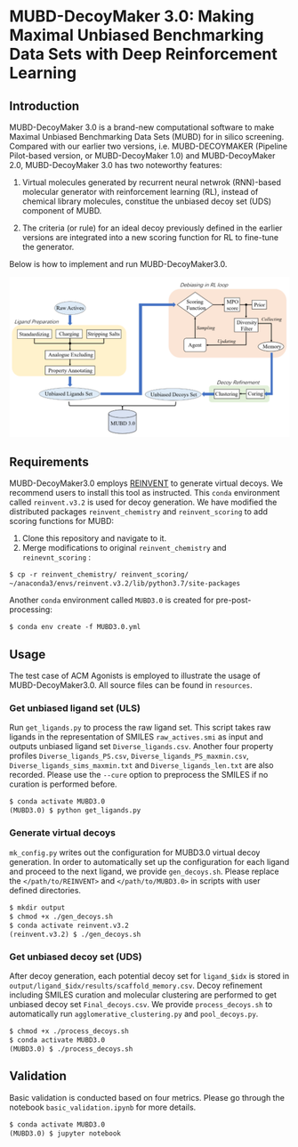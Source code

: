 # MUBD-DecoyMaker 3.0: Making Maximal Unbiased Benchmarking Data Sets with Deep Reinforcement Learning

## Introduction

MUBD-DecoyMaker 3.0 is a brand-new computational software to make Maximal Unbiased Benchmarking Data Sets (MUBD) for in silico screening. Compared with our earlier two versions, i.e. MUBD-DECOYMAKER (Pipeline Pilot-based version, or MUBD-DecoyMaker 1.0) and MUBD-DecoyMaker 2.0, MUBD-DecoyMaker 3.0 has two noteworthy features:

1. Virtual molecules generated by recurrent neural netwrok (RNN)-based molecular generator with reinforcement learning (RL), instead of chemical library molecules, constitue the unbiased decoy set (UDS) component of MUBD. 

2. The criteria (or rule) for an ideal decoy previously defined in the earlier versions are integrated into a new scoring function for RL to fine-tune the generator.


Below is how to implement and run MUBD-DecoyMaker3.0.

![Figure from manuscript](figures/model.png)

## Requirements

MUBD-DecoyMaker3.0 employs [REINVENT](https://github.com/MolecularAI/Reinvent) to generate virtual decoys. We recommend users to install this tool as instructed. This `conda` environment called `reinvent.v3.2` is used for decoy generation. We have modified the distributed packages `reinvent_chemistry` and `reinvent_scoring` to add scoring functions for MUBD:
1) Clone this repository and navigate to it.
2) Merge modifications to original `reinvent_chemistry` and `reinevnt_scoring` :
```
$ cp -r reinvent_chemistry/ reinvent_scoring/ ~/anaconda3/envs/reinvent.v3.2/lib/python3.7/site-packages
```
Another `conda` environment called `MUBD3.0` is created for pre-post-processing: 
```
$ conda env create -f MUBD3.0.yml
```

## Usage

The test case of ACM Agonists is employed to illustrate the usage of MUBD-DecoyMaker3.0. All source files can be found in `resources`. 

### Get unbiased ligand set (ULS)
Run `get_ligands.py` to process the raw ligand set. This script takes raw ligands in the representation of SMILES `raw_actives.smi` as input and outputs unbiased ligand set `Diverse_ligands.csv`. Another four property profiles `Diverse_ligands_PS.csv`, `Diverse_ligands_PS_maxmin.csv`, `Diverse_ligands_sims_maxmin.txt` and `Diverse_ligands_len.txt` are also recorded. Please use the `--cure` option to preprocess the SMILES if no curation is performed before.
```
$ conda activate MUBD3.0
(MUBD3.0) $ python get_ligands.py
```

### Generate virtual decoys

`mk_config.py` writes out the configuration for MUBD3.0 virtual decoy generation. In order to automatically set up the configuration for each ligand and proceed to the next ligand, we provide `gen_decoys.sh`. Please replace the `</path/to/REINVENT>` and `</path/to/MUBD3.0>` in scripts with user defined directories.
```
$ mkdir output
$ chmod +x ./gen_decoys.sh
$ conda activate reinvent.v3.2
(reinvent.v3.2) $ ./gen_decoys.sh
```

### Get unbiased decoy set (UDS)
After decoy generation, each potential decoy set for `ligand_$idx` is stored in `output/ligand_$idx/results/scaffold_memory.csv`. Decoy refinement including SMILES curation and molecular clustering are performed to get unbiased decoy set `Final_decoys.csv`. We provide `process_decoys.sh` to automatically run `agglomerative_clustering.py` and `pool_decoys.py`.
```
$ chmod +x ./process_decoys.sh
$ conda activate MUBD3.0
(MUBD3.0) $ ./process_decoys.sh
```

## Validation
Basic validation is conducted based on four metrics. Please go through the notebook `basic_validation.ipynb` for more details.
```
$ conda activate MUBD3.0
(MUBD3.0) $ jupyter notebook
```
